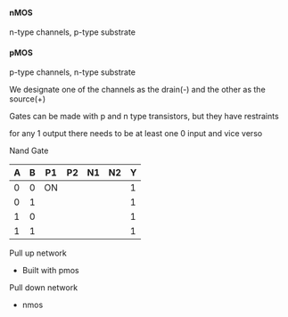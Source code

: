 #### nMOS
n-type channels, p-type substrate

#### pMOS
p-type channels, n-type substrate

We designate one of the channels as the drain(-) and the other as the source(+)



Gates can be made with p and n type transistors, but they have restraints

for any 1 output there needs to be at least one 0 input  and vice verso

Nand Gate

| A   | B   | P1  | P2  | N1  | N2  | Y   |
| --- | --- | --- | --- | --- | --- | --- |
| 0   | 0   | ON  |     |     |     | 1   |
| 0   | 1   |     |     |     |     | 1   |
| 1   | 0   |     |     |     |     | 1   |
| 1   | 1   |     |     |     |     | 1   | 



Pull up network
- Built with pmos

Pull down network
- nmos
